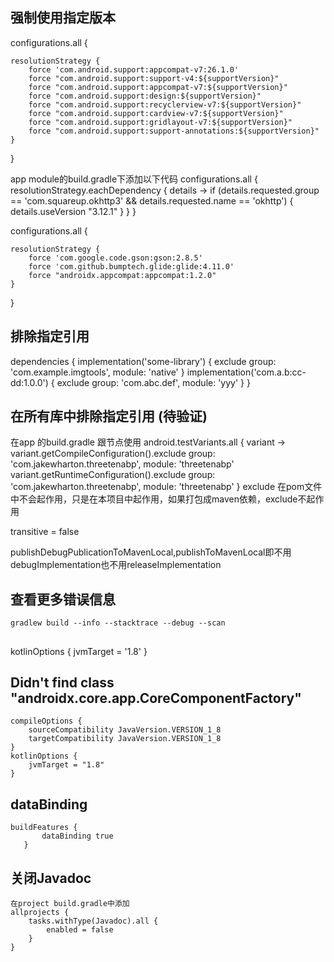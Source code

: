 ## 强制使用指定版本
configurations.all {

    resolutionStrategy {
        force 'com.android.support:appcompat-v7:26.1.0'
        force "com.android.support:support-v4:${supportVersion}"
        force "com.android.support:appcompat-v7:${supportVersion}"
        force "com.android.support:design:${supportVersion}"
        force "com.android.support:recyclerview-v7:${supportVersion}"
        force "com.android.support:cardview-v7:${supportVersion}"
        force "com.android.support:gridlayout-v7:${supportVersion}"
        force "com.android.support:support-annotations:${supportVersion}"
    }
}

app module的build.gradle下添加以下代码
configurations.all {
    resolutionStrategy.eachDependency { details ->
        if (details.requested.group == 'com.squareup.okhttp3'
                && details.requested.name == 'okhttp') {
            details.useVersion "3.12.1"
        }
    }
}

configurations.all {

    resolutionStrategy {
        force 'com.google.code.gson:gson:2.8.5'
        force 'com.github.bumptech.glide:glide:4.11.0'
        force "androidx.appcompat:appcompat:1.2.0"
    }
}
## 排除指定引用
dependencies {
    implementation('some-library') {
        exclude group: 'com.example.imgtools', module: 'native'
    }
    implementation('com.a.b:cc-dd:1.0.0') {
            exclude group: 'com.abc.def', module: 'yyy'
        }
}
## 在所有库中排除指定引用   (待验证)
在app 的build.gradle 跟节点使用
android.testVariants.all { variant ->
    variant.getCompileConfiguration().exclude group: 'com.jakewharton.threetenabp', module: 'threetenabp'
    variant.getRuntimeConfiguration().exclude group: 'com.jakewharton.threetenabp', module: 'threetenabp'
}
exclude 在pom文件中不会起作用，只是在本项目中起作用，如果打包成maven依赖，exclude不起作用


transitive = false

publishDebugPublicationToMavenLocal,publishToMavenLocal即不用debugImplementation也不用releaseImplementation

## 查看更多错误信息
    gradlew build --info --stacktrace --debug --scan


##
 kotlinOptions {
        jvmTarget = '1.8'
    }
    
##  Didn't find class "androidx.core.app.CoreComponentFactory"
    compileOptions {
        sourceCompatibility JavaVersion.VERSION_1_8
        targetCompatibility JavaVersion.VERSION_1_8
    }
    kotlinOptions {
        jvmTarget = "1.8"
    }
    
##  dataBinding
    buildFeatures {
           dataBinding true
       }    
       
       
## 关闭Javadoc
    在project build.gradle中添加
    allprojects {
        tasks.withType(Javadoc).all {
            enabled = false
        }
    }       